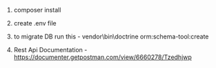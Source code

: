 1. composer install

2. create .env file

3. to migrate DB run this - vendor\bin\doctrine orm:schema-tool:create

4. Rest Api Documentation - https://documenter.getpostman.com/view/6660278/Tzedhjwp